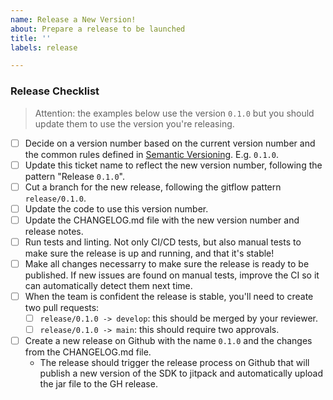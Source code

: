 ```yaml
---
name: Release a New Version!
about: Prepare a release to be launched
title: ''
labels: release

---
```


<!-- Please Follow this checklist before making your release. Thanks! -->

### Release Checklist

> Attention: the examples below use the version `0.1.0` but you should update them to use the version you're releasing.

- [ ] Decide on a version number based on the current version number and the common rules defined in [Semantic Versioning](https://semver.org). E.g. `0.1.0`.
- [ ] Update this ticket name to reflect the new version number, following the pattern "Release `0.1.0`".
- [ ] Cut a branch for the new release, following the gitflow pattern `release/0.1.0`.
- [ ] Update the code to use this version number.
- [ ] Update the CHANGELOG.md file with the new version number and release notes.
- [ ] Run tests and linting. Not only CI/CD tests, but also manual tests to make sure the release is up and running, and that it's stable!
- [ ] Make all changes necessarry to make sure the release is ready to be published. If new issues are found on manual tests, improve the CI so it can automatically detect them next time.
- [ ] When the team is confident the release is stable, you'll need to create two pull requests:
  - [ ] `release/0.1.0 -> develop`: this should be merged by your reviewer.
  - [ ] `release/0.1.0 -> main`: this should require two approvals.
- [ ] Create a new release on Github with the name `0.1.0` and the changes from the CHANGELOG.md file.
  - The release should trigger the release process on Github that will publish a new version of the SDK to jitpack and automatically upload the jar file to the GH release.

